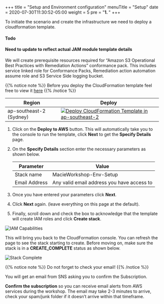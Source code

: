 +++
title = "Setup and Environment configuration"
menuTitle = "Setup"
date = 2020-07-30T11:30:52-05:00
weight = 5
pre = "<b>1. </b>"
+++

To initiate the scenario and create the infrastructure we need to deploy a cloudformation template.

#### Todo
#### Need to update to reflect actual JAM module template details

We will create prerequisite resources required for “Amazon S3 Operational Best Practices with Remediation Actions” conformance pack. This includes service linked role for Conformance Packs, Remediation action automation assume role and S3 Service Side logging bucket.

{{% notice note %}}
Before you deploy the CloudFormation template feel free to view it [here](https://apj-security-workshop.s3-ap-southeast-2.amazonaws.com/macie/MacieWorkshopSetup.yml)
{{% /notice %}}

Region|Deploy
-----|-----
ap-southeast-2 (Sydney)| [![Deploy CloudFormation Template in ap-southeast-2](/images/deploy-to-aws.png)](https://console.aws.amazon.com/cloudformation/home?region=ap-southeast-2#/stacks/new?stackName=MacieWorkshop-Env-Setup&templateURL=https://apj-security-workshop.s3-ap-southeast-2.amazonaws.com/macie/MacieWorkshopSetup.yml)  


1. Click on the **Deploy to AWS** button.  This will automatically take you to the console to run the template, click **Next** to get the **Specify Details** page.
2. On the **Specify Details** section enter the necessary parameters as shown below. 

	| Parameter | Value  |
	|-----|-----|
	| Stack name | MacieWorkshop-Env-Setup  |
	| Email Address | Any valid email address you have access to  |
	
3. Once you have entered your parameters click **Next**. 
4. Click **Next** again. \(leave everything on this page at the default\).
5. Finally, scroll down and check the box to acknowledge that the template will create IAM roles and click **Create stack**.

![IAM Capabilities](/images/iam-capabilities.png)

This will bring you back to the CloudFormation console. You can refresh the page to see the stack starting to create. Before moving on, make sure the stack is in a **CREATE_COMPLETE** status as shown below.

![Stack Complete](/images/01-stack-complete.png)

{{% notice note %}}
Do not forget to check your email!
{{% /notice %}}

 You will get an email from SNS asking you to confirm the Subscription. 
 
 **Confirm the subscription** so you can receive email alerts from AWS services during the workshop. The email may take 2-3 minutes to arrive, check your spam/junk folder if it doesn’t arrive within that timeframe.